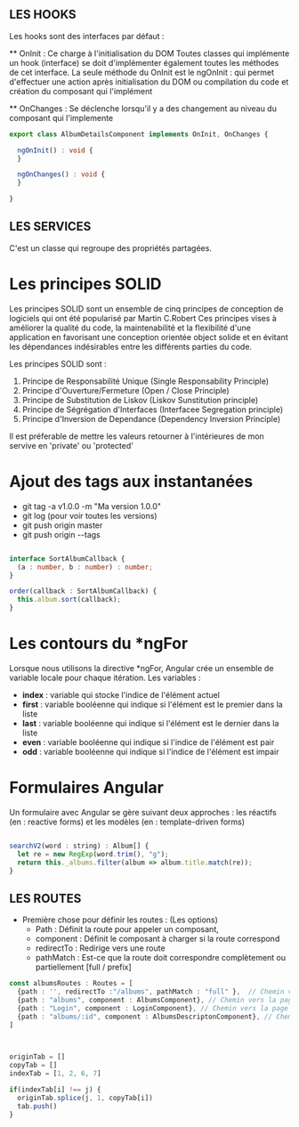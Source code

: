 
## LES HOOKS
Les hooks sont des interfaces par défaut :

** OnInit : Ce charge à l'initialisation du DOM
Toutes classes qui implémente un hook (interface) se doit d'implémenter également toutes les méthodes de cet interface.
La seule méthode du OnInit est le ngOnInit : qui permet d'effectuer une action après initialisation du DOM ou compilation 
du code et création du composant qui l'implément 

** OnChanges : Se déclenche lorsqu'il y a des changement au niveau du composant qui l'implemente

``` ts
export class AlbumDetailsComponent implements OnInit, OnChanges {

  ngOnInit() : void {
  }

  ngOnChanges() : void {
  }

}
```

## LES SERVICES
C'est un classe qui regroupe des propriétés partagées.

# Les principes SOLID
Les principes SOLID sont un ensemble de cinq principes de conception de logiciels qui ont été popularisé par Martin C.Robert
Ces principes vises à améliorer la qualité du code, la maintenabilité et la flexibilité d'une application en favorisant une conception orientée object solide et en évitant les dépendances indésirables entre les différents parties du code. 

Les principes SOLID  sont : 
1. Principe de Responsabilité Unique (Single Responsability Principle)
2. Principe d'Ouverture/Fermeture (Open / Close Principle)
3. Principe de Substitution de Liskov (Liskov Sunstitution principle)
4. Principe de Ségrégation d'Interfaces (Interfacee Segregation principle)
5. Principe d'Inversion de Dependance (Dependency Inversion Principle)

Il est préferable de mettre les valeurs retourner à l'intérieures de mon servive en 'private' ou 'protected'

# Ajout des tags aux instantanées
- git tag -a v1.0.0 -m "Ma version 1.0.0"
- git log (pour voir toutes les versions)
- git push  origin master
- git push origin --tags 

```ts

interface SortAlbumCallback {
  (a : number, b : number) : number;
}

order(callback : SortAlbumCallback) {
  this.album.sort(callback); 
}

```

# Les contours du *ngFor
Lorsque nous utilisons la directive *ngFor, Angular crée un ensemble de variable locale pour chaque itération. Les variables : 
- **index** : variable qui stocke l'indice de l'élément actuel
- **first** : variable booléenne qui indique si l'élément est le premier dans la liste
- **last**  : variable booléenne qui indique si l'élément est le dernier dans la liste
- **even**  : variable booléenne qui indique si l'indice de l'élément est pair
- **odd**   : variable booléenne qui indique si l'indice de l'élément est impair

# Formulaires Angular
Un formulaire avec  Angular se gère suivant deux approches : les réactifs (en : reactive forms) et les modèles (en : template-driven forms)

```js

searchV2(word : string) : Album[] {
  let re = new RegExp(word.trim(), "g");
  return this._albums.filter(album => album.title.match(re));
}

```

## LES ROUTES 
- Première chose pour définir les routes : (Les options)
  * Path : Définit la route pour appeler un composant,
  * component : Définit le composant à charger si la route correspond
  * redirectTo : Redirige vers une route
  * pathMatch : Est-ce que la route doit correspondre complètement ou partiellement [full / prefix]


```ts
const albumsRoutes : Routes = [
  {path : '', redirectTo :"/albums", pathMatch : "full" },  // Chemin vers la page d'accueil
  {path : "albums", component : AlbumsComponent}, // Chemin vers la page des albums
  {path : "Login", component : LoginComponent}, // Chemin vers la page de connexion
  {path : "albums/:id", component : AlbumsDescriptonComponent}, // Chemin vers la page de description (:id) est le paramètre dynamique ou variable au niveau de la route
]
  
```

```js

originTab = []
copyTab = []
indexTab = [1, 2, 6, 7]

if(indexTab[i] !== j) {
  originTab.splice(j, 1, copyTab[i])
  tab.push()
}
```